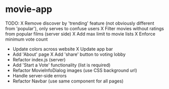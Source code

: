 # movie-app
TODO:
X Remove discover by 'trending' feature (not obviously different from 'popular'),
  only serves to confuse users
X Filter movies without ratings from popular films (server side)
X Add max limit to movie lists
X Enforce minimum vote count
- Update colors across website
X Update app bar
- Add 'About' page
X Add 'share' button to voting lobby
- Refactor index.js (server)
- Add 'Start a Vote' functionality (list is required)
- Refactor MovieInfoDialog images (use CSS background url)
- Handle server-side errors
- Refactor Navbar (use same component for all pages)